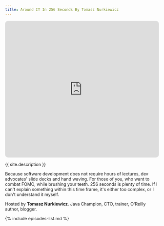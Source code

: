 ```yaml
---
title: Around IT In 256 Seconds By Tomasz Nurkiewicz
---
```


<iframe src="https://embed.podcasts.apple.com/us/podcast/around-it-in-256-seconds/id1510899104?itsct=podcast_box&amp;itscg=30200" height="450px" frameborder="0" sandbox="allow-forms allow-popups allow-same-origin allow-scripts allow-top-navigation-by-user-activation" allow="autoplay *; encrypted-media *;" style="width: 100%; overflow: hidden; border-radius: 10px; background: transparent;"></iframe>

{{ site.description }}

Because software development does not require hours of lectures, dev advocates' slide decks and hand waving.
For those of you, who want to combat FOMO, while brushing your teeth.
256 seconds is plenty of time.
If I can't explain something within this time frame, it's either too complex, or I don't understand it myself.

Hosted by **Tomasz Nurkiewicz**. Java Champion, CTO, trainer, O'Reilly author, blogger.
  
{% include episodes-list.md %}
